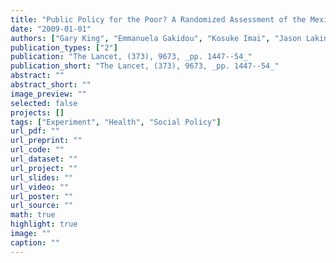```yaml
---
title: "Public Policy for the Poor? A Randomized Assessment of the Mexican Universal Health Insurance Program"
date: "2009-01-01"
authors: ["Gary King", "Emmanuela Gakidou", "Kosuke Imai", "Jason Lakin", "Ryan T. Moore", "Clayton Nall", "Nirmala Ravishankar", "Manett Vargas", "Martha Mar\'ia Tellez-Rojo", "Juan Eugenio Hernandez Avila", "Mauricio Hernandez Avila", "Hector Hernandez Llamas"]
publication_types: ["2"]
publication: "The Lancet, (373), 9673, _pp. 1447--54_"
publication_short: "The Lancet, (373), 9673, _pp. 1447--54_"
abstract: ""
abstract_short: ""
image_preview: ""
selected: false
projects: []
tags: ["Experiment", "Health", "Social Policy"]
url_pdf: ""
url_preprint: ""
url_code: ""
url_dataset: ""
url_project: ""
url_slides: ""
url_video: ""
url_poster: ""
url_source: ""
math: true
highlight: true
image: ""
caption: ""
---
```

